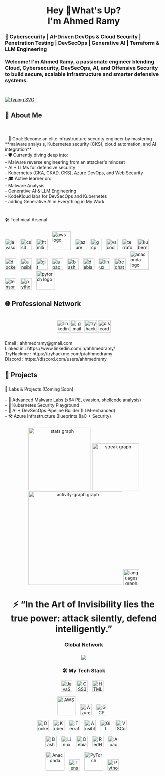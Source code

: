 <h1 align="center">Hey 👋What's Up?<br>I'm Ahmed Ramy</h1>

###

<h3 align="left"> 🧠 Cybersecurity | AI-Driven DevOps & Cloud Security | Penetration Testing | DevSecOps | Generative AI | Terraform & LLM Engineering<br><br>Welcome! I'm Ahmed Ramy, a passionate engineer blending Cloud, Cybersecurity, DevSecOps, AI, and Offensive Security to build secure, scalable infrastructure and smarter defensive systems.<br><br></h3>

###

[![Typing SVG](https://readme-typing-svg.demolab.com?font=Fira+Code&size=40&duration=10000&pause=1&color=C30707&center=true&vCenter=true&width=1000&height=90&lines=Cloud+%26+DevOps+Engineer;DevSecOps+%7C+Generative+AI;Malware+Analysis+%26+Web+Security)](https://git.io/typing-svg)

###

<h2 align="left">
 🧭 About Me</h2>

###

<br clear="both">

<p align="left">- 🎯 Goal: Become an elite infrastructure security engineer by mastering **malware analysis, Kubernetes security (CKS), cloud automation, and AI integration**<br>- 🛡 Currently diving deep into:<br>  - Malware reverse engineering from an attacker's mindset<br>  - AI + LLMs for defensive security<br>  - Kubernetes (CKA, CKAD, CKS), Azure DevOps, and Web Security<br>- 🎓 Active learner on:<br>  - Malware Analysis<br>  - Generative AI & LLM Engineering<br>  - KodeKloud labs for DevSecOps and Kubernetes <br>- adding Generative AI in Everything in My Work<br><br></p>

###

<p align="left">🛠️ Technical Arsenal</p>

###

<div align="left">
  <img src="https://cdn.jsdelivr.net/gh/devicons/devicon/icons/javascript/javascript-original.svg" width="36" alt="javascript logo" style="margin-right:10px;" />
  <img src="https://cdn.jsdelivr.net/gh/devicons/devicon/icons/css3/css3-original.svg" width="36" alt="css3 logo" style="margin-right:10px;" />
  <img src="https://cdn.jsdelivr.net/gh/devicons/devicon/icons/html5/html5-original.svg" width="36" alt="html5 logo" style="margin-right:10px;" />
  <img src="https://cdn.jsdelivr.net/gh/devicons/devicon/icons/amazonwebservices/amazonwebservices-original-wordmark.svg" width="60" alt="aws logo" style="margin-right:10px;" />
  <img src="https://cdn.jsdelivr.net/gh/devicons/devicon/icons/azure/azure-original.svg" width="36" alt="azure logo" style="margin-right:10px;" />
  <img src="https://cdn.jsdelivr.net/gh/devicons/devicon/icons/googlecloud/googlecloud-original.svg" width="36" alt="gcp logo" style="margin-right:10px;" />
  <img src="https://cdn.jsdelivr.net/gh/devicons/devicon/icons/vscode/vscode-original.svg" width="36" alt="vscode logo" style="margin-right:10px;" />
  <img src="https://cdn.jsdelivr.net/gh/devicons/devicon/icons/terraform/terraform-original.svg" width="36" alt="terraform logo" style="margin-right:10px;" />
  <img src="https://cdn.jsdelivr.net/gh/devicons/devicon/icons/kubernetes/kubernetes-plain.svg" width="36" alt="kubernetes logo" style="margin-right:10px;" />
  <img src="https://cdn.jsdelivr.net/gh/devicons/devicon/icons/docker/docker-original.svg" width="36" alt="docker logo" style="margin-right:10px;" />
  <img src="https://cdn.jsdelivr.net/gh/devicons/devicon/icons/ansible/ansible-original.svg" width="36" alt="ansible logo" style="margin-right:10px;" />
  <img src="https://cdn.jsdelivr.net/gh/devicons/devicon/icons/git/git-original.svg" width="36" alt="git logo" style="margin-right:10px;" />
  <img src="https://cdn.jsdelivr.net/gh/devicons/devicon/icons/apache/apache-original.svg" width="36" alt="apache logo" style="margin-right:10px;" />
  <img src="https://cdn.jsdelivr.net/gh/devicons/devicon/icons/bash/bash-original.svg" width="36" alt="bash logo" style="margin-right:10px;" />
  <img src="https://cdn.jsdelivr.net/gh/devicons/devicon/icons/debian/debian-original.svg" width="36" alt="debian logo" style="margin-right:10px;" />
  <img src="https://cdn.jsdelivr.net/gh/devicons/devicon/icons/linux/linux-original.svg" width="36" alt="linux logo" style="margin-right:10px;" />
  <img src="https://cdn.jsdelivr.net/gh/devicons/devicon/icons/redhat/redhat-original.svg" width="36" alt="redhat logo" style="margin-right:10px;" />
  <img src="https://cdn.jsdelivr.net/gh/devicons/devicon/icons/anaconda/anaconda-original-wordmark.svg" width="60" alt="anaconda logo" style="margin-right:10px;" />
  <img src="https://cdn.jsdelivr.net/gh/devicons/devicon/icons/tensorflow/tensorflow-original.svg" width="36" alt="tensorflow logo" style="margin-right:10px;" />
  <img src="https://cdn.jsdelivr.net/gh/devicons/devicon/icons/python/python-original.svg" width="36" alt="python logo" style="margin-right:10px;" />
  <img src="https://cdn.jsdelivr.net/gh/devicons/devicon/icons/pytorch/pytorch-plain-wordmark.svg" width="60" alt="pytorch logo" style="margin-right:10px;" />
</div>



###

<h2 align="left">🌐 Professional Network</h2>

###

<br clear="both">

<div align="center">
  <a href="https://www.linkedin.com/in/ahhmedramy/" target="_blank">
    <img src="https://img.shields.io/static/v1?message=LinkedIn&logo=linkedin&label=&color=0077B5&logoColor=white&labelColor=&style=for-the-badge" height="40" alt="linkedin logo"  />
  </a>
  <a href="<a href="mailto:ahhmedramy@gmail.com" target="_blank">
    <img src="https://img.shields.io/static/v1?message=Gmail&logo=gmail&label=&color=D14836&logoColor=white&labelColor=&style=for-the-badge" height="40" alt="gmail logo"  />
  </a>
  <a href="https://tryhackme.com/p/ahhmedramy" target="_blank">
    <img src="https://img.shields.io/static/v1?message=TryHackMe&logo=tryhackme&label=&color=88cc14&logoColor=Red&labelColor=&style=for-the-badge" height="40" alt="tryhackme logo"  />
  </a>
  <a href="<a href="https://discord.com/users/ahhmedramy"" target="_blank">
    <img src="https://img.shields.io/static/v1?message=Discord&logo=discord&label=&color=7289DA&logoColor=white&labelColor=&style=for-the-badge" height="40" alt="discord logo"  />
  </a>
</div>

###

<p align="left"> Email : ahhmedramy@gmail.com<br>Linked in : https://www.linkedin.com/in/ahhmedramy/<br>TryHackme : https://tryhackme.com/p/ahhmedramy<br>Discord : https://discord.com/users/ahhmedramy</p>

###



###

<h2 align="left">🚀 Projects</h2>

###

<p align="left">
 🔬 Labs & Projects (Coming Soon)<br><br>- 🧪 Advanced Malware Labs (x64 PE, evasion, shellcode analysis)<br>- 🔐 Kubernetes Security Playground<br>- 🤖 AI + DevSecOps Pipeline Builder (LLM-enhanced)<br>- 🛠️ Azure Infrastructure Blueprints (IaC + Security)</p>

###



###

<div align="center">
  <img src="https://github-readme-stats.vercel.app/api?username=ahhmedramy&hide_title=true&hide_rank=true&show_icons=true&include_all_commits=true&count_private=true&disable_animations=true&theme=highcontrast&locale=en&hide_border=true&order=1" height="200" alt="stats graph"  />
  <img src="https://streak-stats.demolab.com?user=ahhmedramy&locale=en&mode=daily&theme=highcontrast&hide_border=true&border_radius=20&order=3" height="150" alt="streak graph"  />
  <img src="https://github-readme-activity-graph.vercel.app/graph?username=ahhmedramy&radius=16&theme=high-contrast&area=false&order=5&hide_border=true&hide_title=true" height="300" alt="activity-graph graph"  />
  <img src="https://github-readme-stats.vercel.app/api/top-langs?username=ahhmedramy&locale=en&hide_title=true&layout=compact&card_width=320&langs_count=5&theme=highcontrast&hide_border=true&order=2" height="50" alt="languages graph"  />
</div>

###

<h1 align="center">⚡ “In the Art of Invisibility lies the true power: attack silently, defend intelligently.”</h1>

###

<h3 align="center">Global Network</h3>

###

<div align="center">
  <img src="https://profile-counter.glitch.me/ahhmedramy/count.svg?"  />
</div>

###

<!-- 🚀 Tech Stack Section -->

<h3 align="center">🛠️ My Tech Stack</h3>

<!-- Web Development -->
<div align="center" style="margin-bottom: 12px;">
  <img src="https://cdn.jsdelivr.net/gh/devicons/devicon/icons/javascript/javascript-original.svg" width="36" alt="JavaScript" style="margin-right:10px;" />
  <img src="https://cdn.jsdelivr.net/gh/devicons/devicon/icons/css3/css3-original.svg" width="36" alt="CSS3" style="margin-right:10px;" />
  <img src="https://cdn.jsdelivr.net/gh/devicons/devicon/icons/html5/html5-original.svg" width="36" alt="HTML5" style="margin-right:10px;" />
</div>

<!-- Cloud Providers -->
<div align="center" style="margin-bottom: 12px;">
  <img src="https://cdn.jsdelivr.net/gh/devicons/devicon/icons/amazonwebservices/amazonwebservices-original-wordmark.svg" width="60" alt="AWS" style="margin-right:10px;" />
  <img src="https://cdn.jsdelivr.net/gh/devicons/devicon/icons/azure/azure-original.svg" width="36" alt="Azure" style="margin-right:10px;" />
  <img src="https://cdn.jsdelivr.net/gh/devicons/devicon/icons/googlecloud/googlecloud-original.svg" width="36" alt="GCP" style="margin-right:10px;" />
</div>

<!-- DevOps & Infrastructure -->
<div align="center" style="margin-bottom: 12px;">
  <img src="https://cdn.jsdelivr.net/gh/devicons/devicon/icons/docker/docker-original.svg" width="36" alt="Docker" style="margin-right:10px;" />
  <img src="https://cdn.jsdelivr.net/gh/devicons/devicon/icons/kubernetes/kubernetes-plain.svg" width="36" alt="Kubernetes" style="margin-right:10px;" />
  <img src="https://cdn.jsdelivr.net/gh/devicons/devicon/icons/terraform/terraform-original.svg" width="36" alt="Terraform" style="margin-right:10px;" />
  <img src="https://cdn.jsdelivr.net/gh/devicons/devicon/icons/ansible/ansible-original.svg" width="36" alt="Ansible" style="margin-right:10px;" />
  <img src="https://cdn.jsdelivr.net/gh/devicons/devicon/icons/git/git-original.svg" width="36" alt="Git" style="margin-right:10px;" />
  <img src="https://cdn.jsdelivr.net/gh/devicons/devicon/icons/vscode/vscode-original.svg" width="36" alt="VSCode" style="margin-right:10px;" />
</div>

<!-- Operating Systems & Shell -->
<div align="center" style="margin-bottom: 12px;">
  <img src="https://cdn.jsdelivr.net/gh/devicons/devicon/icons/bash/bash-original.svg" width="36" alt="Bash" style="margin-right:10px;" />
  <img src="https://cdn.jsdelivr.net/gh/devicons/devicon/icons/linux/linux-original.svg" width="36" alt="Linux" style="margin-right:10px;" />
  <img src="https://cdn.jsdelivr.net/gh/devicons/devicon/icons/debian/debian-original.svg" width="36" alt="Debian" style="margin-right:10px;" />
  <img src="https://cdn.jsdelivr.net/gh/devicons/devicon/icons/redhat/redhat-original.svg" width="36" alt="RedHat" style="margin-right:10px;" />
  <img src="https://cdn.jsdelivr.net/gh/devicons/devicon/icons/apache/apache-original.svg" width="36" alt="Apache" style="margin-right:10px;" />
</div>

<!-- AI / ML / Data Science -->
<div align="center">
  <img src="https://cdn.jsdelivr.net/gh/devicons/devicon/icons/anaconda/anaconda-original-wordmark.svg" width="60" alt="Anaconda" style="margin-right:10px;" />
  <img src="https://cdn.jsdelivr.net/gh/devicons/devicon/icons/tensorflow/tensorflow-original.svg" width="36" alt="TensorFlow" style="margin-right:10px;" />
  <img src="https://cdn.jsdelivr.net/gh/devicons/devicon/icons/pytorch/pytorch-plain-wordmark.svg" width="60" alt="PyTorch" style="margin-right:10px;" />
  <img src="https://cdn.jsdelivr.net/gh/devicons/devicon/icons/python/python-original.svg" width="36" alt="Python" style="margin-right:10px;" />
</div>


###
